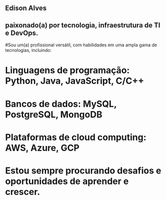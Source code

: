 ## Edison Alves


## paixonado(a) por tecnologia, infraestrutura de TI e DevOps.

#Sou um(a) profissional versátil, com habilidades em uma ampla gama de tecnologias, incluindo:

# Linguagens de programação: Python, Java, JavaScript, C/C++
# Bancos de dados: MySQL, PostgreSQL, MongoDB
# Plataformas de cloud computing: AWS, Azure, GCP
# Estou sempre procurando desafios e oportunidades de aprender e crescer.
